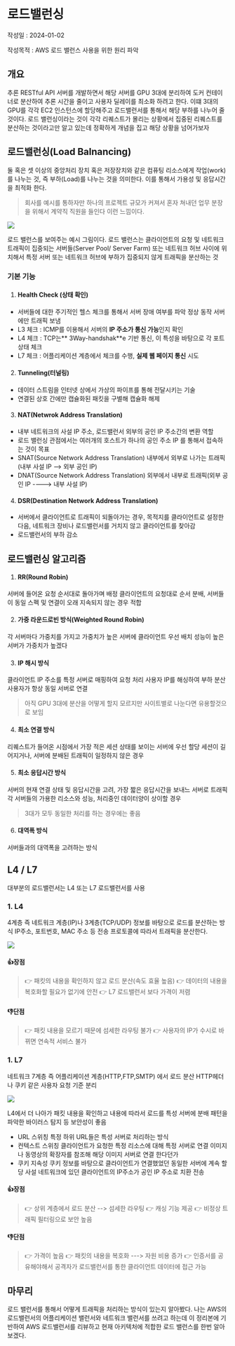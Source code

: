 # 로드밸런싱
작성일 : 2024-01-02

작성목적 : AWS 로드 밸런스 사용을 위한 원리 파악

## 개요
추론 RESTful API 서버를 개발하면서 해당 서버를 GPU 3대에 분리하여 도커 컨테이너로 분산하여 추론 시간을 줄이고 사용자 딜레이를 최소화 하려고 한다.
이떄 3대의 GPU를 각각 EC2 인스턴스에 할당해주고 로드밸런서를 통해서 해당 부하를 나누어 줄것이다.
로드 밸런싱이라는 것이 각각 리퀘스트가 몰리는 상황에서 집중된 리퀘스트를 분산하는 것이라고만 알고 있는데 정확하게 개념을 집고 해당 상황을 넘어가보자

## 로드밸런싱(Load Balnancing)
둘 혹은 셋 이상의 중앙처리 장치 혹은 저장장치와 같은 컴퓨팅 리소스에게 작업(work)
를 나누는 것, 즉 부하(Load)를 나누는 것을 의미한다.
이를 통해서 가용성 및 응답시간을 최적화 한다.

>회사를 예시를 통하자만 하나의 프로젝트 규모가 커져서 혼자 쳐내던 업무 분장을 위해서 계약직 직원을 들인다 이런 느낌이다.

![](https://velog.velcdn.com/images/kimdodo/post/920dc10b-1e14-4b62-b54d-a740b90da6b9/image.png)

로드 밸런스를 보여주는 예시 그림이다.
로드 밸런스는 클라이언트의 요청 및 네트워크 트래픽이 집중되는 서버들(Server Pool/ Server Farm) 또는 네트워크 허브 사이에 위치해서 특정 서버 또는 네트워크 허브에 부하가 집중되지 않게 트래픽을 분산하는 것

### 기본 기능
1. #### Health Check (상태 확인)
- 서버들에 대한 주기적인 헬스 체크를 통해서 서버 장애 여부를 파악
정상 동작 서버에만 트래픽 보냄
- L3 체크 : ICMP를 이용해서 서버의 **IP 주소가 통신 가능**인지 확인
- L4 체크 : TCP는** 3Way-handshak**e 기반 통신, 이 특성을 바탕으로 각 포트 상태 체크
- L7 체크 : 어플리케이션 계층에서 체크를 수행, **실제 웹 페이지 통신** 시도

2. #### Tunneling(터널링)
- 데이터 스트림을 인터넷 상에서 가상의 파이프를 통해 전달시키는 기술
- 연결된 상호 간에만 캡슐화된 패킷을 구별해 캡슐화 해제

3. #### NAT(Netwrok Address Translation)
- 내부 네트워크의 사설 IP 주소, 로드밸런서 외부의 공인 IP 주소간의 변환 역할
- 로드 밸런싱 관점에서는 여러개의 호스트가 하나의 공인 주소 IP 를 통해서 접속하는 것이 목표
- SNAT(Source Network Address Translation)
내부에서 외부로 나가는 트래픽 (내부 사설 IP --> 외부 공인 IP)
- DNAT(Source Network Address Translation)
외부에서 내부로 트래픽(외부 공인 IP ----> 내부 사설 IP)

4. #### DSR(Destination Network Address Translation)
- 서버에서 클라이언트로 트래픽이 되돌아가는 경우, 목적지를 클라이언트로 설정한 다음, 네트워크 장비나 로드밸런서를 거치지 않고 클라이언트를 찾아감
- 로드밸런서의 부하 감소

## 로드밸런싱 알고리즘
1. #### RR(Round Robin)
서버에 들어온 요청 순서대로 돌아가며 배정
클라이언트의 요청대로 순서 분배, 서버들이 동일 스펙 및 연결이 오래 지속되지 않는 경우 적합

2. #### 가중 라운드로빈 방식(Weighted Round Robin)
각 서버마다 가중치를 가지고 가중치가 높은 서버에 클라이언트 우선 배치
성능이 높은 서버가 가중치가 높겠다

3. #### IP 해시 방식
클라이언트 IP 주소를 특정 서버로 매핑하여 요청 처리
사용자 IP를 해싱하여 부하 분산 사용자가 항상 동일 서버로 연결
> 아직 GPU 3대에 분산을 어떻게 할지 모르지만 사이트별로 나눈다면 유용할것으로 보임

4. #### 최소 연결 방식
리퀘스트가 들어온 시점에서 가장 적은 세션 상태를 보이는 서버에 우선 할당
세션이 길어지거나, 서버에 분배된 트래픽이 일정하지 않은 경우

5. #### 최소 응답시간 방식
서버의 현재 연결 상태 및 응답시간을 고려, 가장 짧은 응답시간을 보내느 서버로 트래픽
각 서버들의 가용한 리소스와 성능, 처리중인 데이터양이 상이할 경우
> 3대가 모두 동일한 처리를 하는 경우에는 좋음

6. #### 대역폭 방식
서버들과의 대역폭을 고려하는 방식

## L4 / L7
대부분의 로드밸런서는 L4 또는 L7 로드밸런서를 사용

### 1. L4
4계층 즉 네트워크 계층(IP)나 3계층(TCP/UDP) 정보를 바탕으로 로드를 분산하는 방식
IP주소, 포트번호, MAC 주소 등 전송 프로토콜에 따라서 트래픽을 분산한다.

![](https://velog.velcdn.com/images/kimdodo/post/ea7e9506-284f-49b1-a5c3-92a7d206895b/image.png)

#### 👍장점
>👉 패킷의 내용을 확인하지 않고 로드 분산(속도 효율 높음)
👉 데이터의 내용을 복호화할 필요가 없기에 안전
👉 L7 로드밸런서 보다 가격이 저렴

#### 👎단점
> 👉 패킷 내용을 모르기 때문에 섬세한 라우팅 불가
👉 사용자의 IP가 수시로 바뀌면 연속적 서비스 불가

### 1. L7
네트워크 7계층 즉 어플리케이션 계층(HTTP,FTP,SMTP) 에서 로드 분산
HTTP헤더나 쿠키 같은 사용자 요청 기준 분리

![](https://velog.velcdn.com/images/kimdodo/post/1487e35e-69f5-4141-8bed-d0d5bc75d3fe/image.png)

L4에서 더 나아가 패킷 내용을 확인하고 내용에 따라서 로드를 특성 서버에 분배
패턴을 파악한 바이러스 탐지 등 보안성이 좋음

- URL 스위칭
특정 하위 URL들은 특성 서버로 처리하는 방식
- 컨텍스트 스위칭
클라이언트가 요청한 특정 리소스에 대해 특정 서버로 연결
이미지나 동영상의 확장자를 참조해 해당 이미지 서버로 연결 한다던가
- 쿠키 지속성
쿠키 정보를 바탕으로 클라이언트가 연결했었던 동일한 서버에 계속 할당
사설 네트워크에 있던 클라이언트의 IP주소가 공인 IP 주소로 치환 전송

#### 👍장점
>👉 상위 계층에서 로드 분산 --> 섬세한 라우팅
👉 캐싱 기능 제공
👉 비정상 트래픽 필터링으로 보안 높음

#### 👎단점
> 👉 가격이 높음
👉 패킷의 내용을 복호화 ---> 자원 비용 증가
👉 인증서를 공유해야해서 공격자가 로드밸런서를 통한 클라이언트 데이터에 접근 가능

## 마무리
로드 밸런서를 통해서 어떻게 트래픽을 처리하는 방식이 있는지 알아봤다.
나는 AWS의 로드밸런서의 어플리케이션 밸런서와 네트워크 밸런서를 쓰려고 하는데 이 정리본에 기반하여 AWS 로드밸런서를 리뷰하고 현재 아키텍처에 적합한 로드 밸런스를 한번 알아보겠다.

